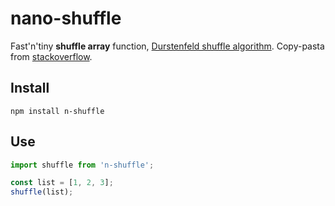 # nano-shuffle

Fast'n'tiny **shuffle array** function, [Durstenfeld shuffle algorithm](https://en.wikipedia.org/wiki/Fisher%E2%80%93Yates_shuffle#The_modern_algorithm). Copy-pasta from [stackoverflow](https://stackoverflow.com/a/12646864/978690).

## Install

```
npm install n-shuffle
```

## Use

```javascript
import shuffle from 'n-shuffle';

const list = [1, 2, 3];
shuffle(list);
```
